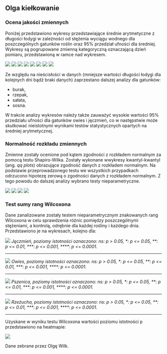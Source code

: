 ## Olga kiełkowanie
### Ocena jakości zmiennych
Poniżej przedstawiono wykresy przedstawiające średnie arytmetyczne z długości łodygi w zależności od stężenia wyciągu wodnego dla poszczególnych gatunków roślin oraz 95% przedział ufności dla średniej. Wykresy są pogrupowane zmienną kategoryczną oznaczającą dzień pomiaru, przedstawioną w ramce nad wykresem.

![](plots/burak.png)
![](plots/jeczmien.png)
![](plots/owies.png)
![](plots/pszenica.png)
![](plots/rzepak.png)
![](plots/rzeżucha.png)
![](plots/salata.png)
![](plots/sosna.png)

Ze względu na nieścisłości w danych (mniejsze wartości długości łodygi dla kolejnych dni bądź braki danych) zaprzestano dalszej analizy dla gatunków: 

- burak,
- rzepak,
- sałata,
- sosna.

W trakcie analizy wykresów należy także zauważyć wysokie wartości 95% przedziału ufności dla gatunków owies i jęczmień, co w następstwie może skutkować nieistotnymi wynikami testów statystycznych opartych na średniej arytmetycznej.

### Normalność rozkładu zmiennych

Zmienne zostały ocenione pod kątem zgodności z rozkładem normalnym za pomocą testu Shapiro-Wilka. Zostały wykonane wwykresy kwantyl-kwantyl (ang. *qq plots*) obrazujące zgodność danych z rozkładem normalnym. Na podstawie przeprowadzonego testu we wszystkich przypadkach odrzucono hipotezę zerową o zgodności danych z rozkładem normalnym. Z tego powodu do dalszej analizy wybrano testy  nieparametryczne.

![](plots/normality/jeczmien_qqplot.png)
![](plots/normality/owies_qqplot.png)
![](plots/normality/pszenica_qqplot.png)
![](plots/normality/rzeżucha_qqplot.png)

### Test sumy rang Wilcoxona

Dane zanalizowane zostały testem nieparametrycznym znakowanych rang Wilcoxona w celu sprawdzenia różnic pomiędzy poszczególnymi stężeniami, a kontrolą, odrębnie dla każdej rośliny i każdego dnia. Przedstawiono je na wykresach, kolejno dla:

![](plots/pubr/jeczmien_pubr.png)
*Jęczmień, poziomy istotności oznaczono: ns: p > 0.05, \*: p <= 0.05,  \*\*: p <= 0.01, \*\*\*: p <= 0.001, \*\*\*\*: p <= 0.0001.*

* * *

![](plots/pubr/owies_pubr.png)
*Owies, poziomy istotności oznaczono: ns: p > 0.05, \*: p <= 0.05,  \*\*: p <= 0.01, \*\*\*: p <= 0.001, \*\*\*\*: p <= 0.0001.*

* * *

![](plots/pubr/pszenica_pubr.png)
*Pszenica, poziomy istotności oznaczono: ns: p > 0.05, \*: p <= 0.05,  \*\*: p <= 0.01, \*\*\*: p <= 0.001, \*\*\*\*: p <= 0.0001.*

* * *

![](plots/pubr/rzeżucha_pubr.png)
*Rzeżucha, poziomy istotności oznaczono: ns: p > 0.05, \*: p <= 0.05,  \*\*: p <= 0.01, \*\*\*: p <= 0.001, \*\*\*\*: p <= 0.0001.*

* * *

Uzyskane w wyniku testu Wilcoxona wartości poziomu istotności p przedstawiono na heatmapie:

![](plots/pubr/pval_pubr.png)

Dane zebrane przez Olgę Wilk.
